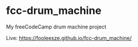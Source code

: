# fcc-drum_machine
My freeCodeCamp drum machine project

Live: https://fooleesze.github.io/fcc-drum_machine/
